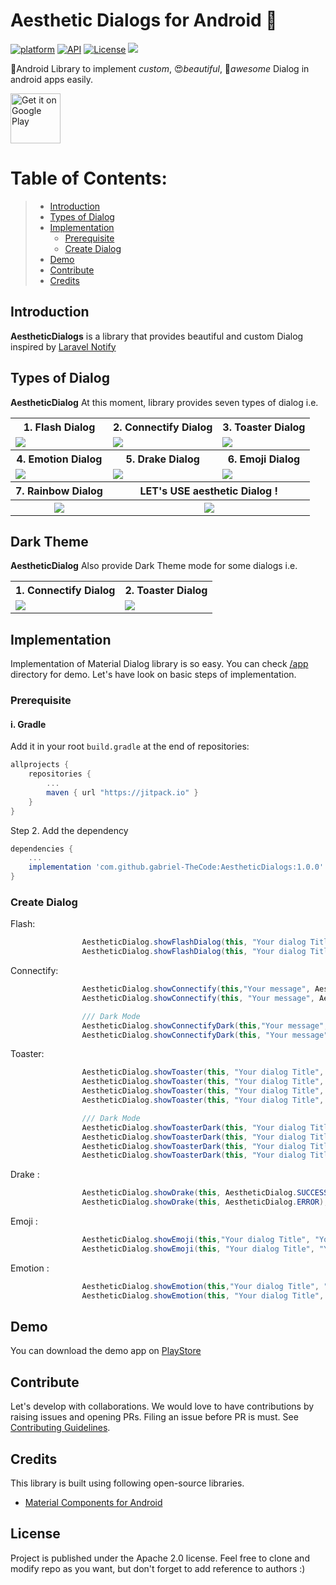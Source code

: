 # Aesthetic Dialogs for Android 📱
[![platform](https://img.shields.io/badge/platform-Android-yellow.svg)](https://www.android.com)
[![API](https://img.shields.io/badge/API-15%2B-brightgreen.svg?style=plastic)](https://android-arsenal.com/api?level=14)
[![License](https://img.shields.io/badge/license-Apache%202-4EB1BA.svg?style=flat-square)](https://www.apache.org/licenses/LICENSE-2.0.html)
[![](https://jitpack.io/v/gabriel-TheCode/AestheticDialogs.svg)](https://jitpack.io/#gabriel-TheCode/AestheticDialogs)

📱Android Library to implement *custom*, 😍*beautiful*, 🎨*awesome*  Dialog in android apps easily.

<a href="https://play.google.com/store/apps/details?id=com.thecode.sample">
    <img alt="Get it on Google Play"
        height="80"
        src="https://play.google.com/intl/en_us/badges/images/generic/en_badge_web_generic.png" />
</a>

# Table of Contents:
> - [ Introduction ](#introduction)
> - [ Types of Dialog ](#types)
> - [ Implementation ](#implementation)
>    - [ Prerequisite ](#prerequisite)
>    - [ Create Dialog ](#createDialog)
> - [ Demo ](#demo)
> - [ Contribute ](#contribute)
> - [ Credits ](#credits)

<a name="introduction"></a>
## Introduction
**AestheticDialogs** is a library that provides beautiful and custom Dialog inspired by [Laravel Notify](https://github.com/mckenziearts/laravel-notify)

<a name="types"></a>
## Types of Dialog
**AestheticDialog** At this moment, library provides seven types of dialog i.e.

<table style="width:100%">
  <tr>
    <th>1. Flash Dialog</th>
    <th>2. Connectify Dialog</th>
    <th>3. Toaster Dialog</th>
  </tr>
  <tr>
    <td><img src="https://github.com/gabriel-TheCode/AndroidLibrariesAssets/blob/master/AestheticDialogs/flash.gif"/></td>
    <td><img src="https://github.com/gabriel-TheCode/AndroidLibrariesAssets/blob/master/AestheticDialogs/connectify.gif"/></td>
    <td><img src="https://github.com/gabriel-TheCode/AndroidLibrariesAssets/blob/master/AestheticDialogs/toaster.gif"/></td>
  </tr>
  <tr>
    <th>4. Emotion Dialog</th>
    <th>5. Drake Dialog</th>
    <th>6. Emoji Dialog</th>
  </tr>
  <tr>
    <td><img src="https://github.com/gabriel-TheCode/AndroidLibrariesAssets/blob/master/AestheticDialogs/emotion.gif"/></td>
    <td><img src="https://github.com/gabriel-TheCode/AndroidLibrariesAssets/blob/master/AestheticDialogs/drake.gif"/></td>
    <td><img src="https://github.com/gabriel-TheCode/AndroidLibrariesAssets/blob/master/AestheticDialogs/emoji.gif"/></td>
  </tr>
  
   <tr>
    <th>7. Rainbow Dialog</th>
    <th colspan="2">LET's USE aesthetic Dialog !</th>
  </tr>

   <tr>
    <th><img src="https://github.com/gabriel-TheCode/AndroidLibrariesAssets/blob/master/AestheticDialogs/rainbow.png"/></th>
    <th colspan="2"><img src="https://github.com/gabriel-TheCode/AndroidLibrariesAssets/blob/master/AestheticDialogs/presentation.png"/></th>
  </tr>
</table>

<a name="dark"></a>
## Dark Theme
**AestheticDialog** Also provide Dark Theme mode for some dialogs i.e.

<table style="width:100%">
  <tr>
    <th><b>1. Connectify Dialog<b></b></th>
    <th>2. Toaster Dialog</th>
  </tr>
  <tr>
    <td><img src="https://github.com/gabriel-TheCode/AndroidLibrariesAssets/blob/master/AestheticDialogs/connectify-dark.png"/></td>
    <td><img src="https://github.com/gabriel-TheCode/AndroidLibrariesAssets/blob/master/AestheticDialogs/toaster-dark.png"/></td>
  </tr>
</table>

<a name="implementation"></a>
## Implementation
Implementation of Material Dialog library is so easy. You can check [/app](/app) directory for demo. Let's have look on basic steps of implementation.
<a name="prerequisite"></a>
### Prerequisite
#### i. Gradle

Add it in your root `build.gradle` at the end of repositories:

```gradle
allprojects {
	repositories {
		...
		maven { url "https://jitpack.io" }
	}
}
```

Step 2. Add the dependency

```gradle
dependencies {
	...
	implementation 'com.github.gabriel-TheCode:AestheticDialogs:1.0.0'
}
```

<a name="createDialog"></a>
### Create Dialog

Flash:

``` java
                AestheticDialog.showFlashDialog(this, "Your dialog Title", "Your message", AestheticDialog.SUCCESS);
                AestheticDialog.showFlashDialog(this, "Your dialog Title", "Your message", AestheticDialog.ERROR);
```

Connectify:

``` java
                AestheticDialog.showConnectify(this,"Your message", AestheticDialog.SUCCESS);
                AestheticDialog.showConnectify(this, "Your message", AestheticDialog.ERROR);

                /// Dark Mode
                AestheticDialog.showConnectifyDark(this,"Your message",AestheticDialog.SUCCESS);
                AestheticDialog.showConnectifyDark(this, "Your message", AestheticDialog.ERROR);
```

Toaster:

``` java
                AestheticDialog.showToaster(this, "Your dialog Title", "Your message", AestheticDialog.ERROR);
                AestheticDialog.showToaster(this, "Your dialog Title", "Your message", AestheticDialog.SUCCESS);
                AestheticDialog.showToaster(this, "Your dialog Title", "Your message", AestheticDialog.WARNING);
                AestheticDialog.showToaster(this, "Your dialog Title", "Your message", AestheticDialog.INFO);

                /// Dark Mode 
                AestheticDialog.showToasterDark(this, "Your dialog Title", "Your message", AestheticDialog.ERROR);
                AestheticDialog.showToasterDark(this, "Your dialog Title", "Your message", AestheticDialog.SUCCESS);
                AestheticDialog.showToasterDark(this, "Your dialog Title", "Your message", AestheticDialog.WARNING);
                AestheticDialog.showToasterDark(this, "Your dialog Title", "Your message", AestheticDialog.INFO);
```

Drake :

``` java
                AestheticDialog.showDrake(this, AestheticDialog.SUCCESS);
                AestheticDialog.showDrake(this, AestheticDialog.ERROR);
```

Emoji :

``` java
                AestheticDialog.showEmoji(this,"Your dialog Title", "Your message", AestheticDialog.SUCCESS);
                AestheticDialog.showEmoji(this, "Your dialog Title", "Your message", AestheticDialog.ERROR);
```

Emotion :

``` java
                AestheticDialog.showEmotion(this,"Your dialog Title", "Your message", AestheticDialog.SUCCESS);
                AestheticDialog.showEmotion(this, "Your dialog Title", "Your message", AestheticDialog.ERROR);
```

<a name="demo"></a>
## Demo
You can download the demo app on [PlayStore](https://play.google.com/store/apps/details?id=com.thecode.sample)

<a name="contribute"></a>
## Contribute
Let's develop with collaborations. We would love to have contributions by raising issues and opening PRs. Filing an issue before PR is must.
See [Contributing Guidelines](CONTRIBUTING.md).

<a name="credits"></a>
## Credits
This library is built using following open-source libraries.
- [Material Components for Android](https://github.com/material-components/material-components-android)

## License
Project is published under the Apache 2.0 license. Feel free to clone and modify repo as you want, but don't forget to add reference to authors :)
